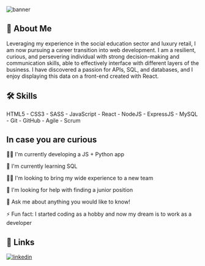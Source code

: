 
![banner](https://github.com/LuciaLacort/LuciaLacort/assets/122998033/01bc0afb-6c0a-4a53-a8d7-b9542437b095)


## 🚀 About Me

Leveraging my experience in the social education sector and luxury retail, I am now pursuing a career transition into web development. I am a resilient, curious, and persevering individual with strong decision-making and communication skills, able to effectively interface with different layers of the business. I have discovered a passion for APIs, SQL, and databases, and I enjoy displaying this data on a front-end created with React.


## 🛠 Skills
 HTML5 - CSS3 - SASS - JavaScript - React - NodeJS - ExpressJS - MySQL - Git - GitHub - Agile - Scrum

 
## In case you are curious

👩‍💻 I'm currently developing a JS + Python app

🧠 I'm currently learning SQL 

👯‍♀️ I'm looking to bring my wide experience to a new team

🤔 I'm looking for help with finding a junior position

💬 Ask me about anything you would like to know!

⚡️ Fun fact: I started coding as a hobby and now my dream is to work as a developer


## 🔗 Links

[![linkedin](https://img.shields.io/badge/linkedin-0A66C2?style=for-the-badge&logo=linkedin&logoColor=white)](https://www.linkedin.com/feed/?highlightedUpdateType=SHARED_BY_YOUR_NETWORK&highlightedUpdateUrn=urn%3Ali%3Aactivity%3A7210937491875393536)
